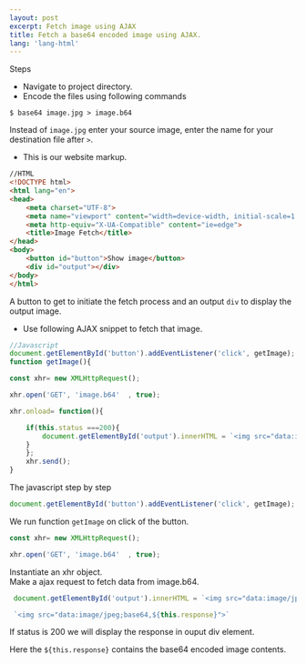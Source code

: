 ```yaml
---
layout: post
excerpt: Fetch image using AJAX
title: Fetch a base64 encoded image using AJAX.
lang: 'lang-html'
---
```


Steps
- Navigate to project directory.
- Encode the files using following commands

```console
$ base64 image.jpg > image.b64
```
Instead of `image.jpg` enter your source image, enter the name for your destination file after `>`.  

- This is our website markup.

```html
//HTML
<!DOCTYPE html>
<html lang="en">
<head>
    <meta charset="UTF-8">
    <meta name="viewport" content="width=device-width, initial-scale=1.0">
    <meta http-equiv="X-UA-Compatible" content="ie=edge">
    <title>Image Fetch</title>
</head>
<body>
    <button id="button">Show image</button>  
    <div id="output"></div>
</body>
</html>

```
A button to get to initiate the fetch process and an output `div` to display the output image.

- Use following AJAX snippet to fetch that image.  
  
```Javascript
//Javascript
document.getElementById('button').addEventListener('click', getImage);
function getImage(){

const xhr= new XMLHttpRequest();

xhr.open('GET', 'image.b64'  , true);

xhr.onload= function(){

    if(this.status ===200){
        document.getElementById('output').innerHTML = `<img src="data:image/jpeg;base64,${this.response}">`
    }
    };
    xhr.send();
}

```

The javascript step by step

```js
document.getElementById('button').addEventListener('click', getImage);
```
We run function `getImage` on click of the button.  

```js
const xhr= new XMLHttpRequest();

xhr.open('GET', 'image.b64'  , true);

```
Instantiate an xhr object.  
Make a ajax request to fetch data from image.b64.

```js
 document.getElementById('output').innerHTML = `<img src="data:image/jpeg;base64,${this.response}">`

 ```
```js
 `<img src="data:image/jpeg;base64,${this.response}">`
 ```
 If status is 200 we will display the response in ouput div element.

 Here the `${this.response}` contains the base64 encoded image contents. 
